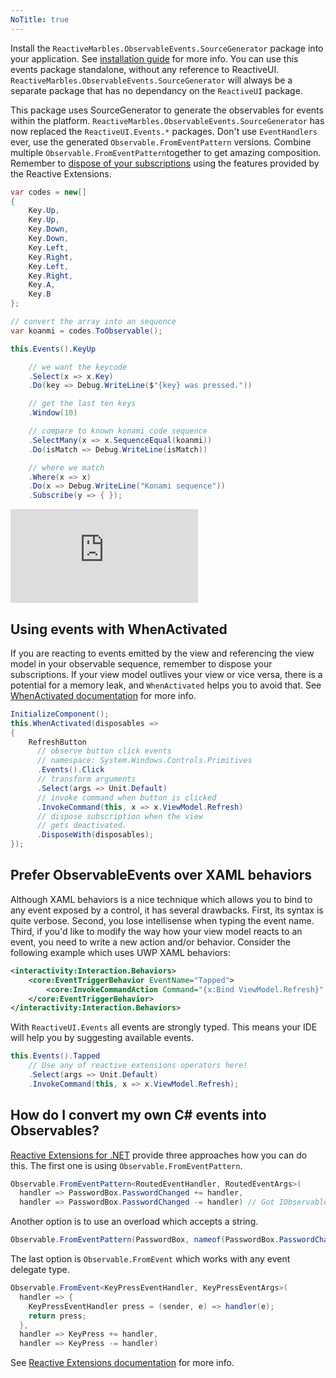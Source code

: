 ```yaml
---
NoTitle: true
---
```

Install the `ReactiveMarbles.ObservableEvents.SourceGenerator` package into your application. See <a href="~/docs/getting-started/installation/index.md">installation guide</a> for more info. You can use this events package standalone, without any reference to ReactiveUI. `ReactiveMarbles.ObservableEvents.SourceGenerator` will always be a separate package that has no dependancy on the `ReactiveUI` package.

This package uses SourceGenerator to generate the observables for events within the platform.  `ReactiveMarbles.ObservableEvents.SourceGenerator` has now replaced the `ReactiveUI.Events.*` packages. Don't use `EventHandlers` ever, use the generated `Observable.FromEventPattern` versions. Combine multiple `Observable.FromEventPattern`together to get amazing composition. Remember to [dispose of your subscriptions](~/docs/reactive-programming/index.md#lifecycle) using the features provided by the Reactive Extensions.

```csharp
var codes = new[]
{
    Key.Up,
    Key.Up,
    Key.Down,
    Key.Down,
    Key.Left,
    Key.Right,
    Key.Left,
    Key.Right,
    Key.A,
    Key.B
};

// convert the array into an sequence
var koanmi = codes.ToObservable();

this.Events().KeyUp

    // we want the keycode
    .Select(x => x.Key)
    .Do(key => Debug.WriteLine($"{key} was pressed."))

    // get the last ten keys
    .Window(10)

    // compare to known konami code sequence
    .SelectMany(x => x.SequenceEqual(koanmi))
    .Do(isMatch => Debug.WriteLine(isMatch))

    // where we match
    .Where(x => x)
    .Do(x => Debug.WriteLine("Konami sequence"))
    .Subscribe(y => { });
```

<div class="youtube-video-container"><iframe src="https://www.youtube.com/embed/tNn-7fen3DA" title="YouTube video player" frameborder="0" allow="accelerometer; autoplay; clipboard-write; encrypted-media; gyroscope; picture-in-picture" allowfullscreen></iframe></div>

## Using events with WhenActivated

If you are reacting to events emitted by the view and referencing the view model in your observable sequence, remember to dispose your subscriptions. If your view model outlives your view or vice versa, there is a potential for a memory leak, and `WhenActivated` helps you to avoid that. See [WhenActivated documentation](~/docs/handbook/when-activated/index.md) for more info.

```cs
InitializeComponent();
this.WhenActivated(disposables =>
{
    RefreshButton
      // observe button click events
      // namespace: System.Windows.Controls.Primitives
      .Events().Click
      // transform arguments
      .Select(args => Unit.Default)
      // invoke command when button is clicked
      .InvokeCommand(this, x => x.ViewModel.Refresh)
      // dispose subscription when the view
      // gets deactivated.
      .DisposeWith(disposables);
});
```

## Prefer ObservableEvents over XAML behaviors

Although XAML behaviors is a nice technique which allows you to bind to any event exposed by a control, it has several drawbacks. First, its syntax is quite verbose. Second, you lose intellisense when typing the event name. Third, if you'd like to modify the way how your view model reacts to an event, you need to write a new action and/or behavior. Consider the following example which uses UWP XAML behaviors:

```xml
<interactivity:Interaction.Behaviors>
    <core:EventTriggerBehavior EventName="Tapped">
        <core:InvokeCommandAction Command="{x:Bind ViewModel.Refresh}" />
    </core:EventTriggerBehavior>
</interactivity:Interaction.Behaviors>
```

With `ReactiveUI.Events` all events are strongly typed. This means your IDE will help you by suggesting available events.

```cs
this.Events().Tapped
    // Use any of reactive extensions operators here!
    .Select(args => Unit.Default)
    .InvokeCommand(this, x => x.ViewModel.Refresh);
```

## How do I convert my own C# events into Observables?

[Reactive Extensions for .NET](https://github.com/dotnet/reactive) provide three approaches how you can do this. The first one is using `Observable.FromEventPattern`.

```cs
Observable.FromEventPattern<RoutedEventHandler, RoutedEventArgs>(
  handler => PasswordBox.PasswordChanged += handler,
  handler => PasswordBox.PasswordChanged -= handler) // Got IObservable here!
```

Another option is to use an overload which accepts a string.

```cs
Observable.FromEventPattern(PasswordBox, nameof(PasswordBox.PasswordChanged))
```

The last option is `Observable.FromEvent` which works with any event delegate type.

```cs
Observable.FromEvent<KeyPressEventHandler, KeyPressEventArgs>(
  handler => {
    KeyPressEventHandler press = (sender, e) => handler(e);
    return press;
  }, 
  handler => KeyPress += handler,
  handler => KeyPress -= handler)
```

See [Reactive Extensions documentation](https://reactivex.io/documentation/operators/from.html) for more info.
